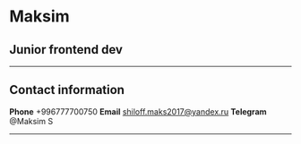 # Maksim

## Junior frontend dev

-----------------------------------------------------------------------------------------------

## Contact information

**Phone** +996777700750
**Email** shiloff.maks2017@yandex.ru
**Telegram** @Maksim S

-----------------------------------------------------------------------------------------------